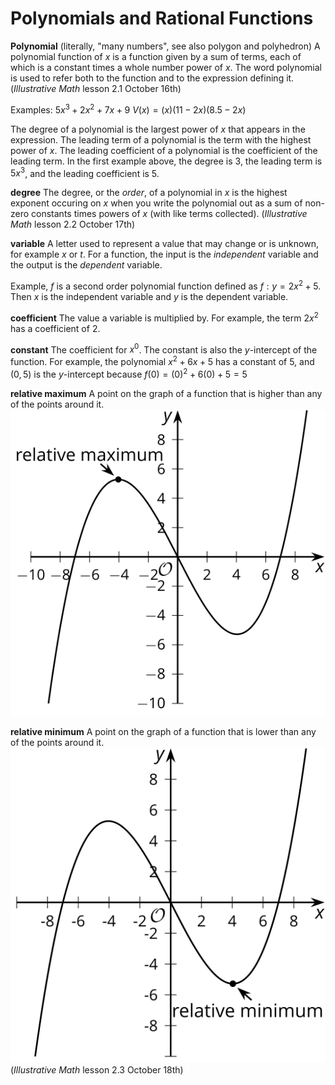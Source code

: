 # Polynomials and Rational Functions

**Polynomial** (literally, "many numbers", see also polygon and polyhedron)
A polynomial function of  $x$ is a function given by a sum of terms, each of which is a constant times a whole number power of $x$. The word polynomial is used to refer both to the function and to the expression defining it.
(*Illustrative Math* lesson 2.1 October 16th)

Examples:
$5x^3+2x^2+7x+9$
$V(x) = (x)(11-2x)(8.5 - 2x)$

The degree of a polynomial is the largest power of $x$ that appears in the expression. The leading term of a polynomial is the term with the highest power of $x$. The leading coefficient of a polynomial is the coefficient of the leading term. In the first example above, the degree is 3, the leading term is $5x^3$, and the leading coefficient is 5.

**degree**
The degree, or the *order*, of a polynomial in $x$ is the highest exponent occuring on $x$ when you write the polynomial out as a sum of non-zero constants times powers of $x$ (with like terms collected).
(*Illustrative Math* lesson 2.2 October 17th)

**variable**
A letter used to represent a value that may change or is unknown, for example $x$ or $t$. For a function, the input is the *independent* variable and the output is the *dependent* variable. 

Example, $f$ is a second order polynomial function defined as $f: y = 2x^2+5$. Then $x$ is the independent variable and $y$ is the dependent variable.

**coefficient**
The value a variable is multiplied by. For example, the term $2x^2$ has a coefficient of $2$.

**constant**
The coefficient for $x^0$. The constant is also the $y$-intercept of the function. For example, the polynomial $x^2 + 6x +5$ has a constant of $5$, and $(0,5)$ is the $y$-intercept because $f(0) = (0)^2 + 6(0) +5 = 5$

**relative maximum**
A point on the graph of a function that is higher than any of the points around it.
![relative maximum](../graphics/relative-maximum.svg)

**relative minimum**
A point on the graph of a function that is lower than any of the points around it.
![relative minimum](../graphics/relative-minimum.svg)
(*Illustrative Math* lesson 2.3 October 18th)
